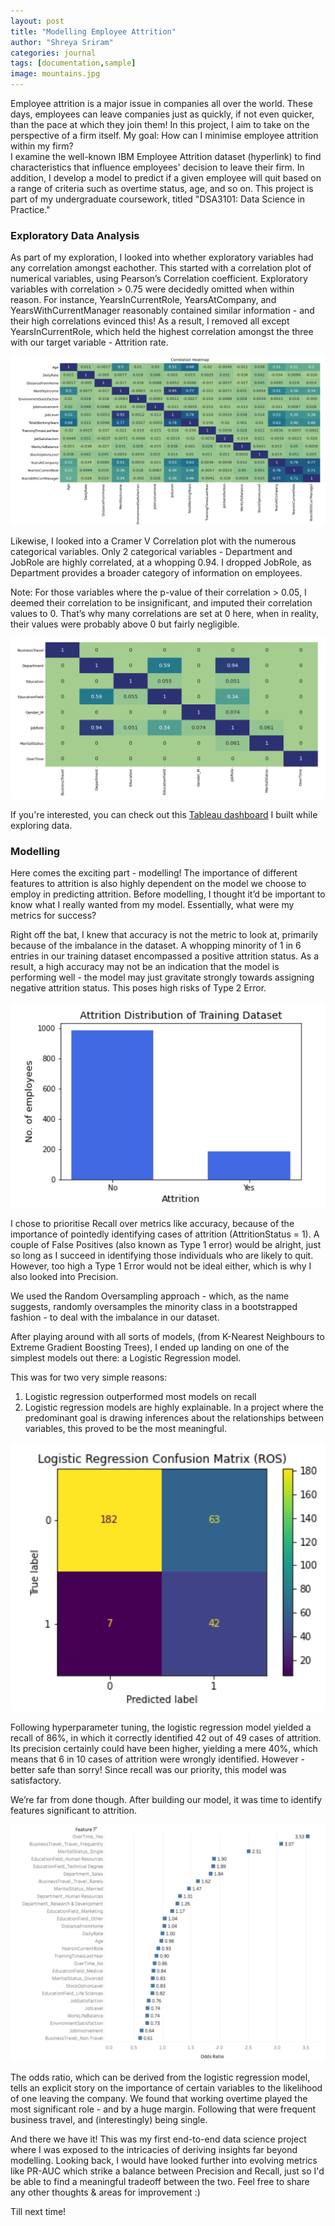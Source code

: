 ```yaml
---
layout: post
title: "Modelling Employee Attrition"
author: "Shreya Sriram"
categories: journal
tags: [documentation,sample]
image: mountains.jpg
---
```


Employee attrition is a major issue in companies all over the world. These days, employees can leave companies just as quickly, if not even quicker, than the pace at which they join them! In this project, I aim to take on the perspective of a firm itself. My goal: How can I minimise employee attrition within my firm?	
I examine the well-known IBM Employee Attrition dataset (hyperlink) to find characteristics that influence employees' decision to leave their firm. In addition, I develop a model to predict if a given employee will quit based on a range of criteria such as overtime status, age, and so on. This project is part of my undergraduate coursework, titled "DSA3101: Data Science in Practice."

### Exploratory Data Analysis

As part of my exploration, I looked into whether exploratory variables had any correlation amongst eachother. This started with a correlation plot of numerical variables, using Pearson’s Correlation coefficient. Exploratory variables with correlation > 0.75 were decidedly omitted when within reason. For instance, YearsInCurrentRole, YearsAtCompany, and YearsWithCurrentManager reasonably contained similar information - and their high correlations evinced this! As a result, I removed all except YearsInCurrentRole, which held the highest correlation amongst the three with our target variable - Attrition rate.

![Alt Text](/assets/img/pearsoncorr.png)

Likewise, I looked into a Cramer V Correlation plot with the numerous categorical variables. Only 2 categorical variables - Department and JobRole are highly correlated, at a whopping 0.94. I dropped JobRole, as Department provides a broader category of information on employees.

Note: For those variables where the p-value of their correlation > 0.05, I deemed their correlation to be insignificant, and imputed their correlation values to 0. That’s why many correlations are set at 0 here, when in reality, their values were probably above 0 but fairly negligible.

![Alt Text](/assets/img/cramerv.png)

If you're interested, you can check out this <a href="[https://www.w3schools.com/](https://public.tableau.com/views/EDAonImportantFactorsofAttrition/Dashboard2?:language=en-US&:display_count=n&:origin=viz_share_link)">Tableau dashboard</a> I built while exploring data.

### Modelling

Here comes the exciting part - modelling! The importance of different features to attrition is also highly dependent on the model we choose to employ in predicting attrition. Before modelling, I thought it’d be important to know what I really wanted from my model. Essentially, what were my metrics for success? 

Right off the bat, I knew that accuracy is not the metric to look at, primarily because of the imbalance in the dataset. A whopping minority of 1 in 6 entries in our training dataset encompassed a positive attrition status. As a result, a high accuracy may not be an indication that the model is performing well - the model may just gravitate strongly towards assigning negative attrition status. This poses high risks of Type 2 Error.

![Alt Text](/assets/img/imbalance.png)

I chose to prioritise Recall over metrics like accuracy, because of the importance of pointedly identifying cases of attrition (AttritionStatus = 1). A couple of False Positives (also known as Type 1 error) would be alright, just so long as I succeed in identifying those individuals who are likely to quit. However, too high a Type 1 Error would not be ideal either, which is why I also looked into Precision.

We used the Random Oversampling approach - which, as the name suggests, randomly oversamples the minority class in a bootstrapped fashion - to deal with the imbalance in our dataset.
					
After playing around with all sorts of models, (from K-Nearest Neighbours to Extreme Gradient Boosting Trees), I ended up landing on one of the simplest models out there: a Logistic Regression model.

This was for two very simple reasons:
  1. Logistic regression outperformed most models on recall
  2. Logistic regression models are highly explainable. In a project where the predominant goal is drawing inferences about the relationships between variables, this proved to be the most meaningful.

![Alt Text](/assets/img/lr_cm.png)

Following hyperparameter tuning, the logistic regression model yielded a recall of 86%, in which it correctly identified 42 out of 49 cases of attrition. Its precision certainly could have been higher, yielding a mere 40%, which means that 6 in 10 cases of attrition were wrongly identified. However - better safe than sorry! Since recall was our priority, this model was satisfactory.

We’re far from done though. After building our model, it was time to identify features significant to attrition.

![Alt Text](/assets/img/oddsratio.png)

The odds ratio, which can be derived from the logistic regression model, tells an explicit story on the importance of certain variables to the likelihood of one leaving the company. We found that working overtime played the most significant role - and by a huge margin. Following that were frequent business travel, and (interestingly) being single.

And there we have it! This was my first end-to-end data science project where I was exposed to the intricacies of deriving insights far beyond modelling. Looking back, I would have looked further into evolving metrics like PR-AUC which strike a balance between Precision and Recall, just so I'd be able to find a meaningful tradeoff between the two. Feel free to share any other thoughts & areas for improvement :)

Till next time!

